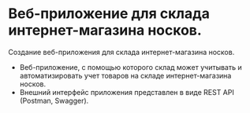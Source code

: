 # Веб-приложение для склада интернет-магазина носков.
Создание веб-приложения для склада интернет-магазина носков.
- Веб-приложение, с помощью которого склад может учитывать и автоматизировать учет товаров на складе интернет-магазина носков. 
- Внешний интерфейс приложения представлен в виде REST API (Postman, Swagger).
